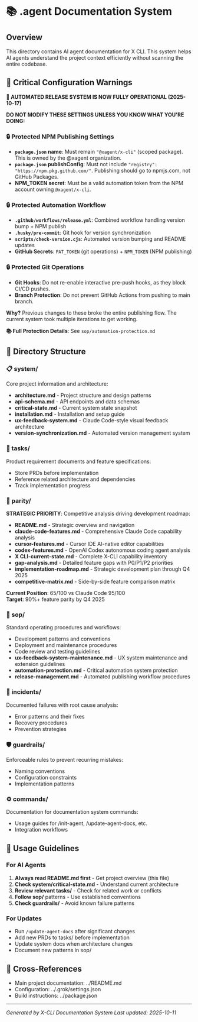 # 📚 .agent Documentation System

## Overview

This directory contains AI agent documentation for X CLI. This system helps AI agents understand the project context efficiently without scanning the entire codebase.

## 🚨 Critical Configuration Warnings

**🤖 AUTOMATED RELEASE SYSTEM IS NOW FULLY OPERATIONAL (2025-10-17)**

**DO NOT MODIFY THESE SETTINGS UNLESS YOU KNOW WHAT YOU'RE DOING:**

### 🔒 Protected NPM Publishing Settings

- **`package.json` name**: Must remain `"@xagent/x-cli"` (scoped package). This is owned by the @xagent organization.
- **`package.json` publishConfig**: Must not include `"registry": "https://npm.pkg.github.com/"`. Publishing should go to npmjs.com, not GitHub Packages.
- **NPM_TOKEN secret**: Must be a valid automation token from the NPM account owning `@xagent/x-cli`.

### 🔒 Protected Automation Workflow

- **`.github/workflows/release.yml`**: Combined workflow handling version bump + NPM publish
- **`.husky/pre-commit`**: Git hook for version synchronization
- **`scripts/check-version.cjs`**: Automated version bumping and README updates
- **GitHub Secrets**: `PAT_TOKEN` (git operations) + `NPM_TOKEN` (NPM publishing)

### 🔒 Protected Git Operations

- **Git Hooks**: Do not re-enable interactive pre-push hooks, as they block CI/CD pushes.
- **Branch Protection**: Do not prevent GitHub Actions from pushing to main branch.

**Why?** Previous changes to these broke the entire publishing flow. The current system took multiple iterations to get working.

**📚 Full Protection Details**: See `sop/automation-protection.md`

## 📁 Directory Structure

### 📋 system/

Core project information and architecture:

- **architecture.md** - Project structure and design patterns
- **api-schema.md** - API endpoints and data schemas
- **critical-state.md** - Current system state snapshot
- **installation.md** - Installation and setup guide
- **ux-feedback-system.md** - Claude Code-style visual feedback architecture
- **version-synchronization.md** - Automated version management system

### 📝 tasks/

Product requirement documents and feature specifications:

- Store PRDs before implementation
- Reference related architecture and dependencies
- Track implementation progress

### 🎯 parity/

**STRATEGIC PRIORITY**: Competitive analysis driving development roadmap:

- **README.md** - Strategic overview and navigation
- **claude-code-features.md** - Comprehensive Claude Code capability analysis
- **cursor-features.md** - Cursor IDE AI-native editor capabilities
- **codex-features.md** - OpenAI Codex autonomous coding agent analysis
- **X CLI-current-state.md** - Complete X-CLI capability inventory
- **gap-analysis.md** - Detailed feature gaps with P0/P1/P2 priorities
- **implementation-roadmap.md** - Strategic development plan through Q4 2025
- **competitive-matrix.md** - Side-by-side feature comparison matrix

**Current Position**: 65/100 vs Claude Code 95/100  
**Target**: 90%+ feature parity by Q4 2025

### 📖 sop/

Standard operating procedures and workflows:

- Development patterns and conventions
- Deployment and maintenance procedures
- Code review and testing guidelines
- **ux-feedback-system-maintenance.md** - UX system maintenance and extension guidelines
- **automation-protection.md** - Critical automation system protection
- **release-management.md** - Automated publishing workflow procedures

### 🚨 incidents/

Documented failures with root cause analysis:

- Error patterns and their fixes
- Recovery procedures
- Prevention strategies

### 🛡️ guardrails/

Enforceable rules to prevent recurring mistakes:

- Naming conventions
- Configuration constraints
- Implementation patterns

### ⚙️ commands/

Documentation for documentation system commands:

- Usage guides for /init-agent, /update-agent-docs, etc.
- Integration workflows

## 🎯 Usage Guidelines

### For AI Agents

1. **Always read README.md first** - Get project overview (this file)
2. **Check system/critical-state.md** - Understand current architecture
3. **Review relevant tasks/** - Check for related work or conflicts
4. **Follow sop/** patterns - Use established conventions
5. **Check guardrails/** - Avoid known failure patterns

### For Updates

- Run `/update-agent-docs` after significant changes
- Add new PRDs to tasks/ before implementation
- Update system docs when architecture changes
- Document new patterns in sop/

## 🔗 Cross-References

- Main project documentation: ../README.md
- Configuration: ../.grok/settings.json
- Build instructions: ../package.json

---

_Generated by X-CLI Documentation System_
_Last updated: 2025-10-11_
